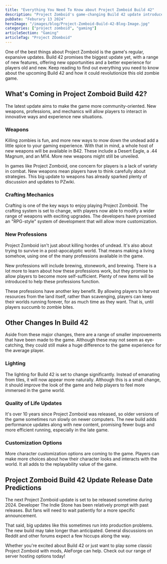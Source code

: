 ```yaml
---
title: "Everything You Need To Know about Project Zomboid Build 42"
description: "Project Zomboid's game-changing Build 42 update introduces new weapons, professions, and mechanics, with the release date set for 2024."
pubDate: "Feburary 13 2024"
heroImage: "/images/blog/Project-Zomboid-Build-42-Blog-Image.jpg"
categories: ["project zomboid", "gaming"]
articleSection: "Gaming"
articleTag: "Project ZOomboid"
---
```


One of the best things about Project Zomboid is the game's regular, expansive updates. Build 42 promises the biggest update yet, with a range of new features, offering new opportunities and a better experience for players old and new. Keep reading to find out everything you need to know about the upcoming Build 42 and how it could revolutionize this old zombie game.

What's Coming in Project Zomboid Build 42?
------------------------------------------

The latest update aims to make the game more community-oriented. New weapons, professions, and mechanics will allow players to interact in innovative ways and experience new situations.

### Weapons

Killing zombies is fun, and more new ways to mow down the undead add a little spice to your gaming experience. With that in mind, a whole host of new weapons will be available in B42. These include a Desert Eagle, a .44 Magnum, and an M14. More new weapons might still be unveiled.

In games like Project Zomboid, one concern for players is a lack of variety in combat. New weapons mean players have to think carefully about strategies. This big update to weapons has already sparked plenty of discussion and updates to PZwiki.

### Crafting Mechanics

Crafting is one of the key ways to enjoy playing Project Zomboid. The crafting system is set to change, with players now able to modify a wider range of weapons with exciting upgrades. The developers have promised an "RPG-style" system of development that will allow more customization.

### New Professions

Project Zomboid isn't just about killing hordes of undead. It's also about trying to survive in a post-apocalyptic world. That means making a living somehow, using one of the many professions available in the game.

New professions will include brewing, stonework, and brewing. There is a lot more to learn about how these professions work, but they promise to allow players to become more self-sufficient. Plenty of new items will be introduced to help these professions function.

These professions have another key benefit. By allowing players to harvest resources from the land itself, rather than scavenging, players can keep their worlds running forever, for as much time as they want. That is, until players succumb to zombie bites.

Other Changes In Build 42
-------------------------

Aside from these major changes, there are a range of smaller improvements that have been made to the game. Although these may not seem as eye-catching, they could still make a huge difference to the game experience for the average player.

### Lighting

The lighting for Build 42 is set to change significantly. Instead of emanating from tiles, it will now appear more naturally. Although this is a small change, it should improve the look of the game and help players to feel more immersed in the game world.

### Quality of Life Updates

It's over 10 years since Project Zomboid was released, so older versions of the game sometimes run slowly on newer computers. The new build adds performance updates along with new content, promising fewer bugs and more efficient running, especially in the late game.

### Customization Options

More character customization options are coming to the game. Players can make more choices about how their character looks and interacts with the world. It all adds to the replayability value of the game.

Project Zomboid Build 42 Update Release Date Predictions
--------------------------------------------------------

The next Project Zomboid update is set to be released sometime during 2024. Developer The Indie Stone has been relatively prompt with past releases. But fans will need to wait patiently for a more specific announcement.

That said, big updates like this sometimes run into production problems. The new build may take longer than anticipated. General discussions on Reddit and other forums expect a few hiccups along the way.

Whether you're excited about Build 42 or just want to play some classic Project Zomboid with mods, AleForge can help. Check out our range of server hosting options today!
